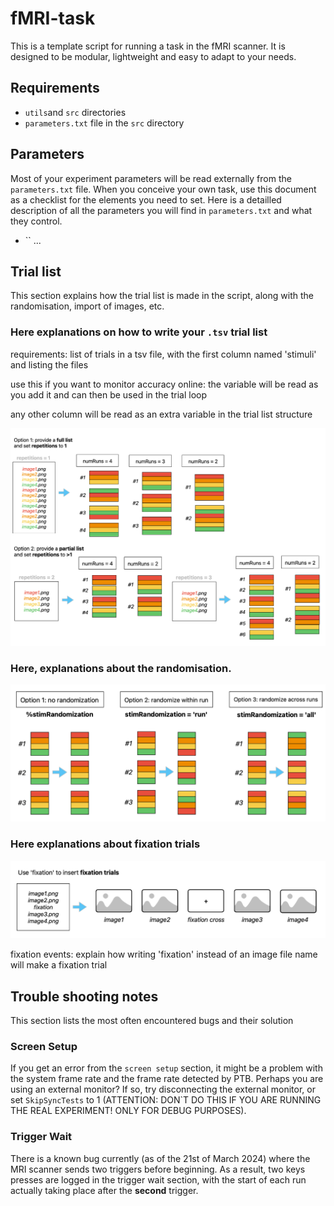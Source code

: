 # fMRI-task

This is a template script for running a task in the fMRI scanner. It is designed to be modular, lightweight and easy to adapt to your needs.

## Requirements

 - `utils`and `src` directories
 - `parameters.txt` file in the `src` directory

## Parameters

Most of your experiment parameters will be read externally from the `parameters.txt` file. When you conceive your own task, use this document as a checklist for the elements you need to set. Here is a detailled description of all the parameters you will find in `parameters.txt` and what they control.

- `` 
...

## Trial list

This section explains how the trial list is made in the script, along with the randomisation, import of images, etc.

### Here explanations on how to write your `.tsv` trial list

requirements: list of trials in a tsv file, with the first column named 'stimuli' and listing the files

use this if you want to monitor accuracy online: the variable will be read as you add it and can then be used 
in the trial loop

any other column will be read as an extra variable in the trial list structure

![trial_list](./src/readme_files/trial_list.png)

### Here, explanations about the randomisation.

![trial_randomization](./src/readme_files/trial_randomization.png)

### Here explanations about fixation trials

![fixation_trials](./src/readme_files/fixation_trials.png)




fixation events: explain how writing 'fixation' instead of an image file name will make a fixation trial


## Trouble shooting notes

This section lists the most often encountered bugs and their solution

### Screen Setup
If you get an error from the `screen setup` section, it might be a problem with the system frame rate and the frame rate detected by PTB. Perhaps you are using an external monitor? If so, try disconnecting the external monitor, or set `SkipSyncTests` to 1 (ATTENTION: DON`T DO THIS IF YOU ARE RUNNING THE REAL EXPERIMENT! ONLY FOR DEBUG PURPOSES).

### Trigger Wait
There is a known bug currently (as of the 21st of March 2024) where the MRI scanner sends two triggers before beginning. As a result, two keys presses are logged in the trigger wait section, with the start of each run actually taking place after the **second** trigger.
